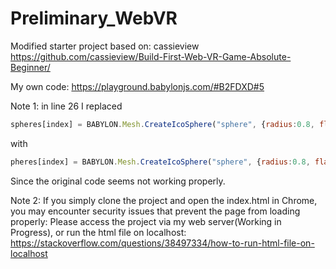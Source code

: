 # Preliminary_WebVR
 
Modified starter project based on: cassieview
https://github.com/cassieview/Build-First-Web-VR-Game-Absolute-Beginner/

My own code: https://playground.babylonjs.com/#B2FDXD#5

Note 1: in line 26 I replaced
```javascript
spheres[index] = BABYLON.Mesh.CreateIcoSphere("sphere", {radius:0.8, flat:true, subdivisions: 16}, this.scene);
```
with
```javascript
pheres[index] = BABYLON.Mesh.CreateIcoSphere("sphere", {radius:0.8, flat:true, subdivisions: 16}, scene);
```

Since the original code seems not working properly.

Note 2: If you simply clone the project and open the index.html in Chrome, you may encounter security issues that prevent the page from loading properly:
Please access the project via my web server(Working in Progress), or run the html file on localhost: https://stackoverflow.com/questions/38497334/how-to-run-html-file-on-localhost
